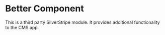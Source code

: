 # Better Component

This is a third party SilverStripe module. It provides additional functionality to the CMS app.
